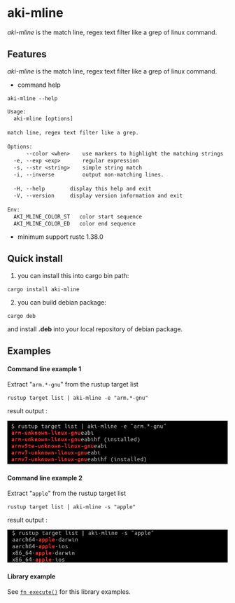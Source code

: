 # aki-mline

*aki-mline* is the match line, regex text filter like a grep of linux command.

## Features

*aki-mline*  is the match line, regex text filter like a grep of linux command.

* command help

```text
aki-mline --help
```

```text
Usage:
  aki-mline [options]

match line, regex text filter like a grep.

Options:
      --color <when>    use markers to highlight the matching strings
  -e, --exp <exp>       regular expression
  -s, --str <string>    simple string match
  -i, --inverse         output non-matching lines.

  -H, --help        display this help and exit
  -V, --version     display version information and exit

Env:
  AKI_MLINE_COLOR_ST   color start sequence
  AKI_MLINE_COLOR_ED   color end sequence
```

* minimum support rustc 1.38.0

## Quick install

1. you can install this into cargo bin path:

```text
cargo install aki-mline
```

2. you can build debian package:

```text
cargo deb
```

and install **.deb** into your local repository of debian package.

## Examples

#### Command line example 1

Extract "`arm.*-gnu`" from the rustup target list

```
rustup target list | aki-mline -e "arm.*-gnu"
```

result output :

![out rustup image]

[out rustup image]: https://raw.githubusercontent.com/aki-akaguma/aki-mline/main/img/out-rustup-1.png


#### Command line example 2

Extract "`apple`" from the rustup target list

```
rustup target list | aki-mline -s "apple"
```

result output :

![out rustup image 2]

[out rustup image 2]: https://raw.githubusercontent.com/aki-akaguma/aki-mline/main/img/out-rustup-2.png

#### Library example

See [`fn execute()`] for this library examples.

[`fn execute()`]: crate::execute
